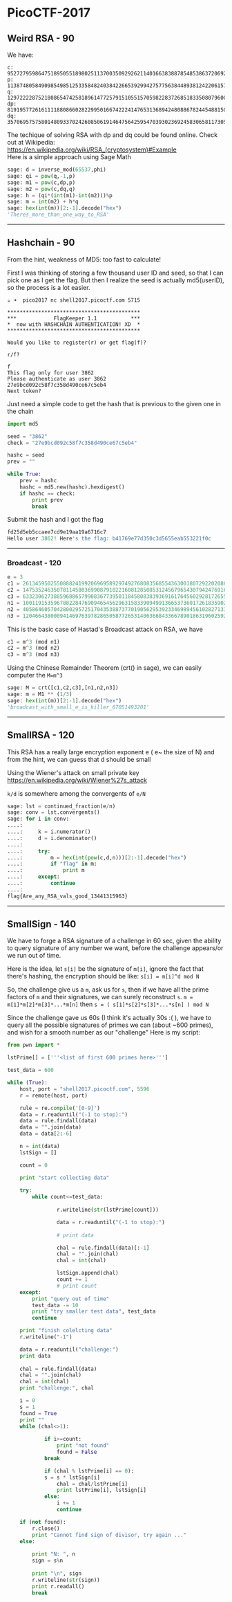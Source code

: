 # PicoCTF-2017

## Weird RSA - 90

We have:
```
c: 95272795986475189505518980251137003509292621140166383887854853863720692420204142448424074834657149326853553097626486371206617513769930277580823116437975487148956107509247564965652417450550680181691869432067892028368985007229633943149091684419834136214793476910417359537696632874045272326665036717324623992885
p: 11387480584909854985125335848240384226653929942757756384489381242206157197986555243995335158328781970310603060671486688856263776452654268043936036556215243
q: 12972222875218086547425818961477257915105515705982283726851833508079600460542479267972050216838604649742870515200462359007315431848784163790312424462439629
dp: 8191957726161111880866028229950166742224147653136894248088678244548815086744810656765529876284622829884409590596114090872889522887052772791407131880103961
dq: 3570695757580148093370242608506191464756425954703930236924583065811730548932270595568088372441809535917032142349986828862994856575730078580414026791444659
```

The techique of solving RSA with dp and dq could be found online.
Check out at Wikipedia: <https://en.wikipedia.org/wiki/RSA_(cryptosystem)#Example><br/>
Here is a simple approach using Sage Math

```python
sage: d = inverse_mod(65537,phi)
sage: qi = pow(q,-1,p)
sage: m1 = pow(c,dp,p)
sage: m2 = pow(c,dq,q)
sage: h = (qi*(int(m1)-int(m2)))%p
sage: m = int(m2) + h*q
sage: hex(int(m))[2:-1].decode("hex")
'Theres_more_than_one_way_to_RSA'
```
<hr>

## Hashchain - 90

From the hint, weakness of MD5: too fast to calculate!

First I was thinking of storing a few thousand user ID and seed, so that I can pick one as I get the flag. But then I realize the seed is actually md5(userID), so the process is a lot easier.

```
☕️ ➜  pico2017 nc shell2017.picoctf.com 5715

*******************************************
***            FlagKeeper 1.1           ***
*  now with HASHCHAIN AUTHENTICATION! XD  *
*******************************************

Would you like to register(r) or get flag(f)?

r/f?

f
This flag only for user 3862
Please authenticate as user 3862
27e9bcd092c58f7c358d490ce67c5eb4
Next token?

```
Just need a simple code to get the hash that is previous to the given one in the chain
```python
import md5

seed = "3862"
check = "27e9bcd092c58f7c358d490ce67c5eb4"

hashc = seed
prev = ""

while True:
	prev = hashc
	hashc = md5.new(hashc).hexdigest()
	if hashc == check:
		print prev
		break    

```
Submit the hash and I got the flag
```python
fd25d5eb5ccaee7cd9e19aa19a6716c7
Hello user 3862! Here's the flag: b41769e77d350c3d5655eab553221f0c
```
<hr>

### Broadcast - 120

```python
e = 3
c1 = 261345950255088824199206969589297492768083568554363001807292202086148198632298416227800170521403879169323939870136918495166376001415603107530798184803733942230649625863328280827871999560410058158409477539013408803889636337981870043792827095136037430392653831785807945977864288192407940225619843273330120029313
c2 = 147535246350781145803699087910221608128508531245679654307942476916759248403409499940709875170482499717373851969854700407365859710668248221534523112910895863625501694252104929562808450560410931902051428001118134260015071473417379253511812576559427770355902270332217159041674805147868562215268081818231962157802
c3 = 633230627388596886579908367739501184580838393691617645602928172655297372237425265855898468213006428127058041006464863408951623696827190570241149630919096283514787011922034385643767864879634861850565793738024061098801151563062727926809059198778760627479771564465550880228117974715945657575773914891371732645934
n1 = 1001191535967882284769094654562963158339094991366537360172618359025855097846977704928598237040115495676223744383629803332394884046043603063054821999994629411352862317941517957323746992871914047324555019615398720677218748535278252779545622933662625193622517947605928420931496443792865516592262228294965047903627
n2 = 405864605704280029572517043538873770190562953923346989456102827133294619540434679181357855400199671537151039095796094162418263148474324455458511633891792967156338297585653540910958574924436510557629146762715107527852413979916669819333765187674010542434580990241759130158992365304284892615408513239024879592309
n3 = 1204664380009414697639782865058772653140636684336678901863196025928054706723976869222235722439176825580211657044153004521482757717615318907205106770256270292154250168657084197056536811063984234635803887040926920542363612936352393496049379544437329226857538524494283148837536712608224655107228808472106636903723
```

This is the basic case of Hastad's Broadcast attack on RSA, we have 
```python
c1 = m^3 (mod n1)
c2 = m^3 (mod n2)
c3 = m^3 (mod n3)
```
Using the Chinese Remainder Theorem (crt() in sage), we can easily computer the `M=m^3`
```python
sage: M = crt([c1,c2,c3],[n1,n2,n3])
sage: m = M1 ** (1/3)
sage: hex(int(m))[2:-1].decode("hex")
'broadcast_with_small_e_is_killer_67051493201'
```
<hr>

## SmallRSA - 120

This RSA has a really large encryption exponent e ( e~ the size of N) and from the hint, we can guess that d should be small

Using the Wiener's attack on small private key
<https://en.wikipedia.org/wiki/Wiener%27s_attack><br>

`k/d` is somewhere among the convergents of `e/N`

```python
sage: lst = continued_fraction(e/n)
sage: conv = lst.convergents()
sage: for i in conv:
....: 
....:     k = i.numerator()
....:     d = i.denominator()
....: 
....:     try:
....:         m = hex(int(pow(c,d,n)))[2:-1].decode("hex")
....:         if "flag" in m:
....:             print m
....:     except:
....:         continue
....:     
flag{Are_any_RSA_vals_good_13441315963}
```
<hr>

## SmallSign - 140

We have to forge a RSA signature of a challenge in 60 sec, given the ability to query signature of any number we want, before the challenge appears/or we run out of time. 

Here is the idea, 
let `s[i]` be the signature of `m[i]`, ignore the fact that there's hashing, the encryption should be like:
 ```s[i] = m[i]^d mod N```

So, the challenge give us a `m`, ask us for `s`, then if we have all the prime factors of `m` and their signatures, we can surely reconstruct `s`.
 ```m = m[1]*m[2]*m[3]*...*m[n]```
then 
 ```s = ( s[1]*s[2]*s[3]*...*s[n] ) mod N```

Since the challenge gave us 60s (I think it's actually 30s :( ), we have to query all the possible signatures of primes we can (about ~600 primes), and wish for a smooth number as our "challenge"
Here is my script:

```python
from pwn import *

lstPrime[] = ['''<list of first 600 primes here>''']

test_data = 600

while (True):
	host, port = "shell2017.picoctf.com", 5596
	r = remote(host, port)

	rule = re.compile('[0-9]')
	data = r.readuntil("(-1 to stop):")
	data = rule.findall(data)
	data = "".join(data)
	data = data[2:-6]

	n = int(data)
	lstSign = []

	count = 0

	print "start collecting data"
	
	try:
		while count<=test_data:
    
    			r.writeline(str(lstPrime[count]))

    			data = r.readuntil("(-1 to stop):")
    
    			# print data

    			chal = rule.findall(data)[:-1]
    			chal = "".join(chal)
    			chal = int(chal)

    			lstSign.append(chal)
    			count += 1
    			# print count
	except:
		print "query out of time"
		test_data -= 10
		print "try smaller test data", test_data
		continue

	print "finish colelcting data"
	r.writeline("-1")

	data = r.readuntil("challenge:")
	print data
	
	chal = rule.findall(data)
	chal = "".join(chal)
	chal = int(chal)
	print "challenge:", chal

	i = 0
	s = 1
	found = True
	print ""
	while (chal<>1):
    
    		if i>=count:
        		print "not found"
        		found = False
			break

    		if (chal % lstPrime[i] == 0):
			s = s * lstSign[i]
        		chal = chal/lstPrime[i]
        		print lstPrime[i], lstSign[i]
    		else:
        		i += 1
        		continue

	if (not found):
		r.close()
		print "Cannot find sign of divisor, try again ..."
	else:
		
		print "N: ", n
		sign = s%n 
		
		print "\n", sign
		r.writeline(str(sign))
		print r.readall() 
		break
	
